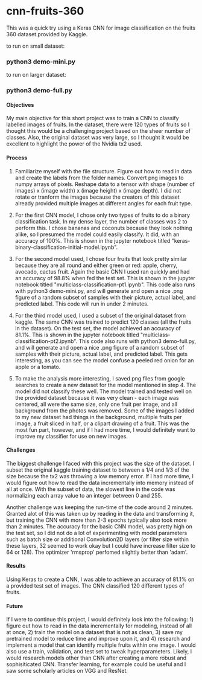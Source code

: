# cnn-fruits-360
This was a quick try using a Keras CNN for image classification on the fruits 360 dataset provided by Kaggle.

to run on small dataset:

### python3 demo-mini.py

to run on larger dataset:

### python3 demo-full.py


#### Objectives

My main objective for this short project was to train a CNN to classify labelled images of fruits. In the dataset, there were 120 types of fruits so I thought this would be a challenging project based on the sheer number of classes. Also, the original dataset was very large, so I thought it would be excellent to highlight the power of the Nvidia tx2 used.

#### Process

1. Familiarize myself with the file structure. Figure out how to read in data and create the labels from the folder names. Convert png images to numpy arrays of pixels. Reshape data to a tensor with shape (number of images) x (image width) x (image height) x (image depth). I did not rotate or tranform the images because the creators of this dataset already provided multiple images at different angles for each fruit type.

2. For the first CNN model, I chose only two types of fruits to do a binary classification task. In my dense layer, the number of classes was 2 to perform this. I chose bananas and coconuts because they look nothing alike, so I presumed the model could easily classify. It did, with an accuracy of 100%. This is shown in the jupyter notebook titled "keras-binary-classification-initial-model.ipynb".

3. For the second model used, I chose four fruits that look pretty similar because they are all round and either green or red: apple, cherry, avocado, cactus fruit. Again the basic CNN I used ran quickly and had an accuracy of 98.8% when fed the test set. This is shown in the jupyter notebook titled "multiclass-classification-pt1.ipynb". This code also runs with python3 demo-mini.py, and will generate and open a nice .png figure of a random subset of samples with their picture, actual label, and predicted label. This code will run in under 2 minutes.

4. For the third model used, I used a subset of the original dataset from kaggle. The same CNN was trained to predict 120 classes (all the fruits in the dataset). On the test set, the model achieved an accuracy of 81.1%. This is shown in the jupyter notebook titled "multiclass-classification-pt2.ipynb". This code also runs with python3 demo-full.py, and will generate and open a nice .png figure of a random subset of samples with their picture, actual label, and predicted label. This gets interesting, as you can see the model confuse a peeled red onion for an apple or a tomato. 

5. To make the analysis more interesting, I saved png files from google searches to create a new dataset for the model mentioned in step 4. The model did not classify these well. The model trained and tested well on the provided dataset because it was very clean - each image was centered, all were the same size, only one fruit per image, and all background from the photos was removed. Some of the images I added to my new dataset had things in the background, multiple fruits per image, a fruit sliced in half, or a clipart drawing of a fruit. This was the most fun part, however, and if I had more time, I would definitely want to improve my classifier for use on new images.

#### Challenges

The biggest challenge I faced with this project was the size of the dataset. I subset the original kaggle training dataset to between a 1/4 and 1/3 of the size because the tx2 was throwing a low memory error. If I had more time, I would figure out how to read the data incrementally into memory instead of all at once. With the subset of data, the slowest line in the code was normalizing each array value to an integer between 0 and 255.

Another challenge was keeping the run-time of the code around 2 minutes. Granted alot of this was taken up by reading in the data and transforming it, but training the CNN with more than 2-3 epochs typically also took more than 2 minutes. The accuracy for the basic CNN model, was pretty high on the test set, so I did not do a lot of experimenting with model parameters such as batch size or additional Convolution2D layers (or filter size within these layers, 32 seemed to work okay but I could have increase filter size to 64 or 128). The optimizer 'rmsprop' perfomed slightly better than 'adam'. 

#### Results

Using Keras to create a CNN, I was able to achieve an accuracy of 81.1% on a provided test set of images. The CNN classified 120 different types of fruits.

#### Future

If I were to continue this project, I would definitely look into the following: 1) figure out how to read in the data incrementally for modeling, instead of all at once, 2) train the model on a dataset that is not as clean, 3) save my pretrained model to reduce time and improve upon it, and 4) research and implement a model that can identify multiple fruits within one image. I would also use a train, validation, and test set to tweak hyperparameters. Likely, I would research models other than CNN after creating a more robust and sophisiticated CNN. Transfer learning, for example could be useful and I saw some scholarly articles on VGG and ResNet. 

